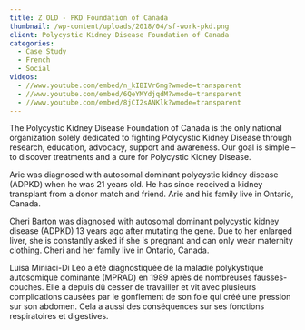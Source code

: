 ```yaml
---
title: Z OLD - PKD Foundation of Canada
thumbnail: /wp-content/uploads/2018/04/sf-work-pkd.png
client: Polycystic Kidney Disease Foundation of Canada
categories:
  - Case Study
  - French
  - Social
videos:
  - //www.youtube.com/embed/n_kIBIVr6mg?wmode=transparent
  - //www.youtube.com/embed/6QeYMYdjqdM?wmode=transparent
  - //www.youtube.com/embed/8jCI2sANKlk?wmode=transparent
---
```

<p>
 The Polycystic Kidney Disease Foundation of Canada
                              is the only national organization solely dedicated
                              to fighting Polycystic Kidney Disease through
                              research, education, advocacy, support and
                              awareness. Our goal is simple – to discover
                              treatments and a cure for Polycystic Kidney
                              Disease.
</p>
 <p>
</p>
 <p>
 Arie was diagnosed with autosomal dominant
                              polycystic kidney disease (ADPKD) when he was 21
                              years old. He has since received a kidney
                              transplant from a donor match and friend. Arie and
                              his family live in Ontario, Canada.
</p>
 <p>
</p>
 <p>
 Cheri Barton was diagnosed with autosomal dominant
                              polycystic kidney disease (ADPKD) 13 years ago
                              after mutating the gene. Due to her enlarged
                              liver, she is constantly asked if she is pregnant
                              and can only wear maternity clothing. Cheri and
                              her family live in Ontario, Canada.
</p>
 <p>
</p>
 <p>
 Luisa Miniaci-Di Leo a été diagnostiquée de la
                              maladie polykystique autosomique dominante (MPRAD)
                              en 1989 après de nombreuses fausses-couches. Elle
                              a depuis dû cesser de travailler et vit avec
                              plusieurs complications causées par le gonflement
                              de son foie qui créé une pression sur son abdomen.
                              Cela a aussi des conséquences sur ses fonctions
                              respiratoires et digestives.
</p>

